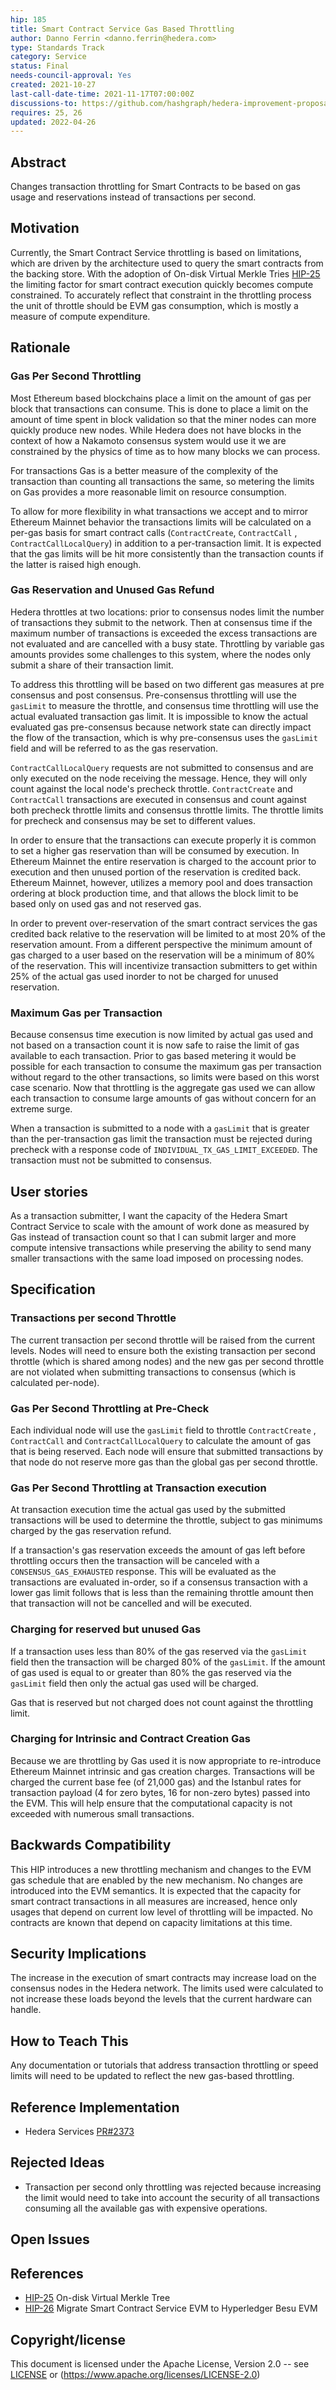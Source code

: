 ```yaml
---
hip: 185
title: Smart Contract Service Gas Based Throttling
author: Danno Ferrin <danno.ferrin@hedera.com>
type: Standards Track
category: Service
status: Final
needs-council-approval: Yes
created: 2021-10-27
last-call-date-time: 2021-11-17T07:00:00Z
discussions-to: https://github.com/hashgraph/hedera-improvement-proposal/discussions/192
requires: 25, 26
updated: 2022-04-26
---
```


## Abstract

Changes transaction throttling for Smart Contracts to be based on gas usage and
reservations instead of transactions per second.

## Motivation

Currently, the Smart Contract Service throttling is based on limitations, which
are driven by the architecture used to query the smart contracts from the
backing store. With the adoption of On-disk Virtual Merkle
Tries [HIP-25](./hip-25.md) the limiting factor for smart contract execution
quickly becomes compute constrained. To accurately reflect that constraint in
the throttling process the unit of throttle should be EVM gas consumption, which
is mostly a measure of compute expenditure.

## Rationale

### Gas Per Second Throttling

Most Ethereum based blockchains place a limit on the amount of gas per block
that transactions can consume. This is done to place a limit on the amount of
time spent in block validation so that the miner nodes can more quickly produce
new nodes. While Hedera does not have blocks in the context of how a Nakamoto
consensus system would use it we are constrained by the physics of time as to
how many blocks we can process.

For transactions Gas is a better measure of the complexity of the transaction
than counting all transactions the same, so metering the limits on Gas provides
a more reasonable limit on resource consumption.

To allow for more flexibility in what transactions we accept and to mirror
Ethereum Mainnet behavior the transactions limits will be calculated on a
per-gas basis for smart contract calls (`ContractCreate`, `ContractCall`
, `ContractCallLocalQuery`) in addition to a per-transaction limit. It is
expected that the gas limits will be hit more consistently than the transaction
counts if the latter is raised high enough.

### Gas Reservation and Unused Gas Refund

Hedera throttles at two locations: prior to consensus nodes limit the number of
transactions they submit to the network. Then at consensus time if the maximum
number of transactions is exceeded the excess transactions are not evaluated and
are cancelled with a busy state. Throttling by variable gas amounts provides
some challenges to this system, where the nodes only submit a share of their
transaction limit.

To address this throttling will be based on two different gas measures at pre
consensus and post consensus. Pre-consensus throttling will use the `gasLimit`
to measure the throttle, and consensus time throttling will use the actual
evaluated transaction gas limit. It is impossible to know the actual evaluated
gas pre-consensus because network state can directly impact the flow of the
transaction, which is why pre-consensus uses the `gasLimit` field and will be
referred to as the gas reservation.

`ContractCallLocalQuery` requests are not submitted to consensus and are only
executed on the node receiving the message. Hence, they will only count against
the local node's precheck throttle. `ContractCreate` and `ContractCall`
transactions are executed in consensus and count against both precheck throttle
limits and consensus throttle limits. The throttle limits for precheck and
consensus may be set to different values.

In order to ensure that the transactions can execute properly it is common to
set a higher gas reservation than will be consumed by execution. In Ethereum
Mainnet the entire reservation is charged to the account prior to execution and
then unused portion of the reservation is credited back. Ethereum Mainnet,
however, utilizes a memory pool and does transaction ordering at block
production time, and that allows the block limit to be based only on used gas
and not reserved gas.

In order to prevent over-reservation of the smart contract services the gas
credited back relative to the reservation will be limited to at most 20% of the
reservation amount. From a different perspective the minimum amount of gas
charged to a user based on the reservation will be a minimum of 80% of the
reservation. This will incentivize transaction submitters to get within 25% of
the actual gas used inorder to not be charged for unused reservation.

### Maximum Gas per Transaction

Because consensus time execution is now limited by actual gas used and not based
on a transaction count it is now safe to raise the limit of gas available to
each transaction. Prior to gas based metering it would be possible for each
transaction to consume the maximum gas per transaction without regard to the
other transactions, so limits were based on this worst case scenario. Now that
throttling is the aggregate gas used we can allow each transaction to consume
large amounts of gas without concern for an extreme surge.

When a transaction is submitted to a node with a `gasLimit` that is greater than
the per-transaction gas limit the transaction must be rejected during precheck
with a response code of `INDIVIDUAL_TX_GAS_LIMIT_EXCEEDED`. The transaction must
not be submitted to consensus.

<!-- todo propose a number and justify why.  Deploying a 24Kib Contract requires 6,533,640 gas minimum with London deposit costs. -->

## User stories

As a transaction submitter, I want the capacity of the Hedera Smart Contract
Service to scale with the amount of work done as measured by Gas instead of
transaction count so that I can submit larger and more compute intensive
transactions while preserving the ability to send many smaller transactions with
the same load imposed on processing nodes.

## Specification

### Transactions per second Throttle

The current transaction per second throttle will be raised from the current
levels. Nodes will need to ensure both the existing transaction per second
throttle (which is shared among nodes) and the new gas per second throttle are
not violated when submitting transactions to consensus (which is calculated
per-node).

### Gas Per Second Throttling at Pre-Check

Each individual node will use the `gasLimit` field to throttle `ContractCreate`
, `ContractCall` and `ContractCallLocalQuery` to calculate the amount of gas
that is being reserved. Each node will ensure that submitted transactions by
that node do not reserve more gas than the global gas per second throttle.

### Gas Per Second Throttling at Transaction execution

At transaction execution time the actual gas used by the submitted transactions
will be used to determine the throttle, subject to gas minimums charged by the
gas reservation refund.

If a transaction's gas reservation exceeds the amount of gas left before
throttling occurs then the transaction will be canceled with
a `CONSENSUS_GAS_EXHAUSTED` response. This will be evaluated as the transactions
are evaluated in-order, so if a consensus transaction with a lower gas limit
follows that is less than the remaining throttle amount then that transaction
will not be cancelled and will be executed.

### Charging for reserved but unused Gas

If a transaction uses less than 80% of the gas reserved via the `gasLimit` field
then the transaction will be charged 80% of the `gasLimit`. If the amount of gas
used is equal to or greater than 80% the gas reserved via the `gasLimit` field
then only the actual gas used will be charged.

Gas that is reserved but not charged does not count against the throttling
limit.

### Charging for Intrinsic and Contract Creation Gas

Because we are throttling by Gas used it is now appropriate to re-introduce
Ethereum Mainnet intrinsic and gas creation charges. Transactions will be
charged the current base fee (of 21,000 gas) and the Istanbul rates for
transaction payload (4 for zero bytes, 16 for non-zero bytes) passed into the
EVM. This will help ensure that the computational capacity is not exceeded with
numerous small transactions.

## Backwards Compatibility

This HIP introduces a new throttling mechanism and changes to the EVM gas
schedule that are enabled by the new mechanism. No changes are introduced into
the EVM semantics. It is expected that the capacity for smart contract
transactions in all measures are increased, hence only usages that depend on
current low level of throttling will be impacted. No contracts are known that
depend on capacity limitations at this time.

## Security Implications

The increase in the execution of smart contracts may increase load on the
consensus nodes in the Hedera network. The limits used were calculated to not
increase these loads beyond the levels that the current hardware can handle.

## How to Teach This

Any documentation or tutorials that address transaction throttling or speed
limits will need to be updated to reflect the new gas-based throttling.

## Reference Implementation

- Hedera
  Services [PR#2373](https://github.com/hashgraph/hedera-services/pull/2373/)

## Rejected Ideas

- Transaction per second only throttling was rejected because increasing the
  limit would need to take into account the security of all transactions
  consuming all the available gas with expensive operations.

## Open Issues

## References

- [HIP-25](./hip-25.md) On-disk Virtual Merkle Tree
- [HIP-26](./hip-26.md) Migrate Smart Contract Service EVM to Hyperledger Besu
  EVM

## Copyright/license

This document is licensed under the Apache License, Version 2.0 --
see [LICENSE](../LICENSE) or (https://www.apache.org/licenses/LICENSE-2.0)
